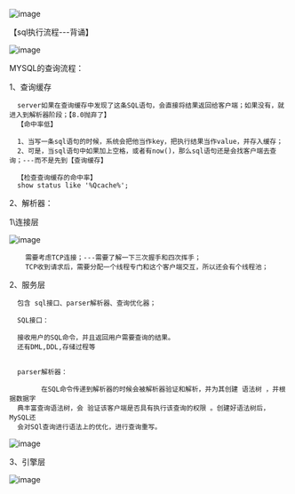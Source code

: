 ![image](https://user-images.githubusercontent.com/38878365/197306950-6910990c-5d08-4a74-88b5-4ec52e138abf.png)

【sql执行流程---背诵】

![image](https://user-images.githubusercontent.com/38878365/197307278-e2fd7148-8121-437f-91ac-5044446043ad.png)


MYSQL的查询流程：

1、查询缓存
      
      server如果在查询缓存中发现了这条SQL语句，会直接将结果返回给客户端；如果没有，就进入到解析器阶段；【8.0抛弃了】
      【命中率低】
      
      1、当写一条sql语句的时候，系统会把他当作key，把执行结果当作value，并存入缓存；
      2、可是，当sql语句中如果加上空格，或者有now()，那么sql语句还是会找客户端去查询；---而不是先到【查询缓存】
      
      【检查查询缓存的命中率】
      show status like '%Qcache%';
      
2、解析器：

      
      
      
      
      
      
      
      
      
      











1\连接层

![image](https://user-images.githubusercontent.com/38878365/197307185-4dd82813-cb50-47c4-a102-053837435b63.png)

        需要考虑TCP连接；---需要了解一下三次握手和四次挥手；
        TCP收到请求后，需要分配一个线程专门和这个客户端交互，所以还会有个线程池；

2、服务层

      包含 sql接口、parser解析器、查询优化器；
      
      SQL接口：
      
      接收用户的SQL命令，并且返回用户需要查询的结果。
      还有DML,DDL,存储过程等
      
      
      parser解析器：
      
            在SQL命令传递到解析器的时候会被解析器验证和解析，并为其创建 语法树 ，并根据数据字
      典丰富查询语法树，会 验证该客户端是否具有执行该查询的权限 。创建好语法树后，MySQL还
      会对SQl查询进行语法上的优化，进行查询重写。

![image](https://user-images.githubusercontent.com/38878365/198960214-03a389b1-11a9-46de-9288-2933c914b57e.png)
      
      
3、引擎层

![image](https://user-images.githubusercontent.com/38878365/198960311-50f427f7-05fb-4d37-aa61-e120c7ca59be.png)











